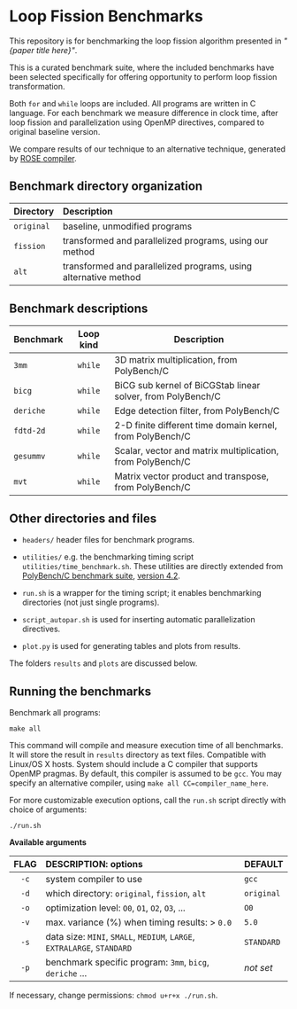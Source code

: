 # Loop Fission Benchmarks

This repository is for benchmarking the loop fission algorithm presented in _"{paper title here}"_.

This is a curated benchmark suite, where the included benchmarks have been selected specifically for 
offering opportunity to perform loop fission transformation. 

Both `for` and `while` loops are included. All programs are written in C language. For each benchmark 
we measure difference in clock time, after loop fission and parallelization using OpenMP directives, 
compared to original baseline version. 

We compare results of our technique to an alternative technique, generated by 
[ROSE compiler](http://rosecompiler.org/).

## Benchmark directory organization

| Directory  | Description                                                     |
|:-----------|:----------------------------------------------------------------|
| `original` | baseline, unmodified programs                                   | 
| `fission`  | transformed and parallelized programs, using our method         |
| `alt`      | transformed and parallelized programs, using alternative method |

## Benchmark descriptions

| Benchmark | Loop kind | Description                                                 |
|-----------|:---------:|-------------------------------------------------------------|
| `3mm`     |  `while`  | 3D matrix multiplication, from PolyBench/C                  | 
| `bicg`    |  `while`  | BiCG sub kernel of BiCGStab linear solver, from PolyBench/C | 
| `deriche` |  `while`  | Edge detection filter, from PolyBench/C                     | 
| `fdtd-2d` |  `while`  | 2-D finite different time domain kernel, from PolyBench/C   | 
| `gesummv` |  `while`  | Scalar, vector and matrix multiplication, from PolyBench/C  | 
| `mvt`     |  `while`  | Matrix vector product and transpose, from PolyBench/C       | 

## Other directories and files

* `headers/` header files for benchmark programs.

* `utilities/` e.g. the benchmarking timing script `utilities/time_benchmark.sh`. 
   These utilities are directly extended from  
   [PolyBench/C benchmark suite](http://web.cse.ohio-state.edu/~pouchet.2/software/polybench/), 
   [version 4.2](https://sourceforge.net/projects/polybench/files/).

* `run.sh` is a wrapper for the timing script; it enables benchmarking directories (not just single programs).

* `script_autopar.sh` is used for inserting automatic parallelization directives. 
  
* `plot.py` is used for generating tables and plots from results.

The folders `results` and `plots` are discussed below.


## Running the benchmarks

Benchmark all programs:

```text
make all
```

This command will compile and measure execution time of all benchmarks. It will store the
result in `results` directory as text files. Compatible with Linux/OS X hosts. System should 
include a C compiler that supports OpenMP pragmas. By default, this compiler is assumed to be 
`gcc`. You may specify an alternative compiler, using `make all CC=compiler_name_here`.

For more customizable execution options, call the `run.sh` script directly with choice of arguments: 
       
```text
./run.sh 
```

**Available arguments**

| FLAG | DESCRIPTION: options                                                      | DEFAULT     |
|:----:|:--------------------------------------------------------------------------|:------------|
| `-c` | system compiler to use                                                    | `gcc`       |
| `-d` | which directory:  `original`, `fission`, `alt`                            | `original`  | 
| `-o` | optimization level: `O0`, `O1`, `O2`, `O3`, ...                           | `O0`        |
| `-v` | max. variance (%) when timing results: > `0.0`                            | `5.0`       |
| `-s` | data size: `MINI`, `SMALL`, `MEDIUM`, `LARGE`, `EXTRALARGE`, `STANDARD`   | `STANDARD`  |
| `-p` | benchmark specific program: `3mm`, `bicg`, `deriche` ...                  | _not set_   |

If necessary, change permissions: `chmod u+r+x ./run.sh`.


